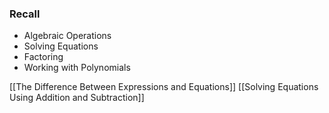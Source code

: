 ### Recall
- Algebraic Operations
- Solving Equations
- Factoring
- Working with Polynomials

[[The Difference Between Expressions and Equations]]
[[Solving Equations Using Addition and Subtraction]]